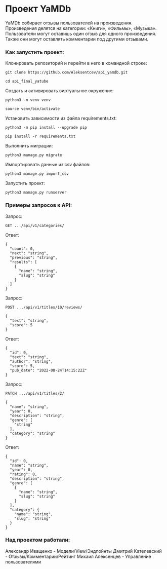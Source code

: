 # Проект YaMDb 

YaMDb собирает отзывы пользователей на произведения. Произведения делятся на категории: «Книги», «Фильмы», «Музыка».
Пользователи могут оставишь один отзыв для одного произведения. Также они могут оставлять комментарии под другими отзывами.

### Как запустить проект:

Клонировать репозиторий и перейти в него в командной строке:

```
git clone https://github.com/Aleksentcev/api_yamdb.git
```

```
cd api_final_yatube
```

Cоздать и активировать виртуальное окружение:

```
python3 -m venv venv
```
```
source venv/bin/activate
```

Установить зависимости из файла requirements.txt:

```
python3 -m pip install --upgrade pip
```

```
pip install -r requirements.txt
```

Выполнить миграции:

```
python3 manage.py migrate
```

Импортировать данные из csv файлов:

```
python3 manage.py import_csv
```

Запустить проект:

```
python3 manage.py runserver
```

### Примеры запросов к API:

Запрос:

```
GET .../api/v1/categories/
```

Ответ:

```
{
  "count": 0,
  "next": "string",
  "previous": "string",
  "results": [
    {
      "name": "string",
      "slug": "string"
    }
  ]
}
```

Запрос:

```
POST .../api/v1/titles/10/reviews/

{
  "text": "string",
  "score": 5
}
```

Ответ:

```
{
  "id": 0,
  "text": "string",
  "author": "string",
  "score": 5,
  "pub_date": "2022-08-24T14:15:22Z"
}
```

Запрос:

```
PATCH .../api/v1/titles/2/

{
  "name": "string",
  "year": 0,
  "description": "string",
  "genre": [
    "string"
  ],
  "category": "string"
}
```

Ответ:

```
{
  "id": 0,
  "name": "string",
  "year": 0,
  "rating": 0,
  "description": "string",
  "genre": [
    {
      "name": "string",
      "slug": "string"
    }
  ],
  "category": {
    "name": "string",
    "slug": "string"
  }
}
```

### Над проектом работали:

Александр	Иващенко - Модели/View/Эндпойнты
Дмитрий Кателевский - Отзывы/Комментарии/Рейтинг
Михаил Алексенцев - Управление пользователями

